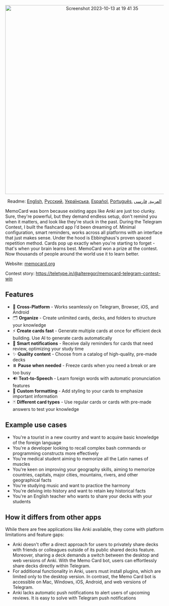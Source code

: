<p align="center">
<img width="600" alt="Screenshot 2023-10-13 at 19 41 35" src="https://github.com/kubk/memo-card/assets/22447849/7f754776-3e57-4669-becc-410e1b285199"></p>

<p align="center">
  Readme: <a href="./README.md">English</a>, <a href="./docs/README.ru.md">Русский</a>, <a href="./docs/README.ua.md">Українська</a>, <a href="./docs/README.es.md">Español</a>, <a href="./docs/README.pt-br.md">Português</a>, <a href="./docs/README.ar.md">العربية</a>, <a href="./docs/README.fa.md">فارسی</a>
</p>

MemoCard was born because existing apps like Anki are just too clunky. Sure, they're powerful, but they demand endless setup, don't remind you when it matters, and look like they're stuck in the past. During the Telegram Contest, I built the flashcard app I'd been dreaming of. Minimal configuration, smart reminders, works across all platforms with an interface that just makes sense. Under the hood is Ebbinghaus's proven spaced repetition method. Cards pop up exactly when you're starting to forget - that's when your brain learns best. MemoCard won a prize at the contest. Now thousands of people around the world use it to learn better.

Website: [memocard.org](https://memocard.org)

Contest story: https://teletype.in/@alteregor/memocard-telegram-contest-win 

## Features

- 📱 **Cross-Platform** - Works seamlessly on Telegram, Browser, iOS, and Android
- 🗂️ **Organize** - Create unlimited cards, decks, and folders to structure your knowledge
- ⚡ **Create cards fast** - Generate multiple cards at once for efficient deck building. Use AI to generate cards automatically
- 🔔 **Smart notifications** - Receive daily reminders for cards that need review, optimizing your study time
- ✨ **Quality content** - Choose from a catalog of high-quality, pre-made decks
- ⏸️ **Pause when needed** - Freeze cards when you need a break or are too busy
- 🔊 **Text-to-Speech** - Learn foreign words with automatic pronunciation features
- 🎨 **Custom formatting** - Add styling to your cards to emphasize important information
- 🃏 **Different card types** - Use regular cards or cards with pre-made answers to test your knowledge

## Example use cases
- You're a tourist in a new country and want to acquire basic knowledge of the foreign language
- You're a developer looking to recall complex bash commands or programming constructs more effectively
- You're medical student aiming to memorize all the Latin names of muscles
- You're keen on improving your geography skills, aiming to memorize countries, capitals, major cities, mountains, rivers, and other geographical facts
- You're studying music and want to practice the harmony
- You're delving into history and want to retain key historical facts
- You're an English teacher who wants to share your decks with your students

## How it differs from other apps

While there are free applications like Anki available, they come with platform limitations and feature gaps:
- Anki doesn't offer a direct approach for users to privately share decks with friends or colleagues outside of its public shared decks feature. Moreover, sharing a deck demands a switch between the desktop and web versions of Anki. With the Memo Card bot, users can effortlessly share decks directly within Telegram.
- For additional functionality in Anki, users must install plugins, which are limited only to the desktop version. In contrast, the Memo Card bot is accessible on Mac, Windows, iOS, Android, and web versions of Telegram.
- Anki lacks automatic push notifications to alert users of upcoming reviews. It is easy to solve with Telegram push notifications
